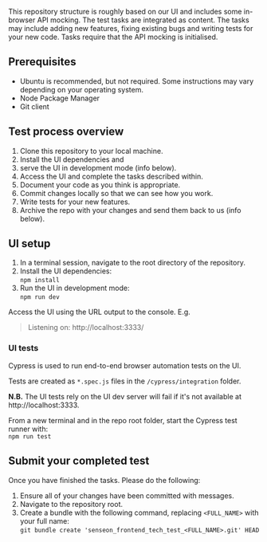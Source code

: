 This repository structure is roughly based on our UI and includes some in-browser API mocking.
The test tasks are integrated as content. The tasks may include adding new features, fixing existing bugs and
writing tests for your new code. Tasks require that the API mocking is initialised.

## Prerequisites

- Ubuntu is recommended, but not required. Some instructions may vary depending on your operating system.
- Node Package Manager
- Git client

## Test process overview

1. Clone this repository to your local machine.
2. Install the UI dependencies and
3. serve the UI in development mode (info below).
4. Access the UI and complete the tasks described within.
5. Document your code as you think is appropriate.
6. Commit changes locally so that we can see how you work.
7. Write tests for your new features.
8. Archive the repo with your changes and send them back to us (info below).

## UI setup

1. In a terminal session, navigate to the root directory of the repository.
1. Install the UI dependencies:  
   `npm install`
1. Run the UI in development mode:  
   `npm run dev`

Access the UI using the URL output to the console. E.g.

> Listening on: http://localhost:3333/

### UI tests

Cypress is used to run end-to-end browser automation tests on the UI.

Tests are created as `*.spec.js` files in the `/cypress/integration` folder.

**N.B.** The UI tests rely on the UI dev server will fail if it's not available at http://localhost:3333.

From a new terminal and in the repo root folder, start the Cypress test runner with:  
`npm run test`

## Submit your completed test

Once you have finished the tasks. Please do the following:

1. Ensure all of your changes have been committed with messages.
1. Navigate to the repository root.
1. Create a bundle with the following command, replacing `<FULL_NAME>` with your full name:  
   `git bundle create 'senseon_frontend_tech_test_<FULL_NAME>.git' HEAD`
